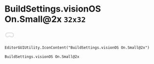 # BuildSettings.visionOS On.Small@2x `32x32`
<img src="/img/BuildSettings.visionOS%20On.Small@2x.png" width=32 height=32>

``` CSharp
EditorGUIUtility.IconContent("BuildSettings.visionOS On.Small@2x")
```
```
BuildSettings.visionOS On.Small@2x
```
